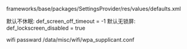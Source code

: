 
frameworks/base/packages/SettingsProvider/res/values/defaults.xml

默认不休眠: def_screen_off_timeout = -1
默认无锁屏: def_lockscreen_disabled = true


wifi passward
/data/misc/wifi/wpa_supplicant.conf
